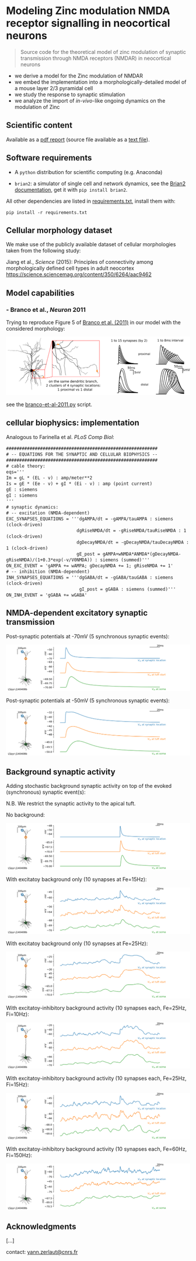 # Modeling Zinc modulation NMDA receptor signalling in neocortical neurons

> Source code for the theoretical model of zinc modulation of synaptic transmission through NMDA receptors (NMDAR) in neocortical neurons

- we derive a model for the Zinc modulation of NMDAR
- we embed the implementation into a morphologically-detailed model of a mouse layer 2/3 pyramidal cell
- we study the response to synaptic stimulation
- we analyze the import of *in-vivo*-like ongoing dynamics on the modulation of Zinc

## Scientific content

Available as a [pdf report](./paper.pdf) (source file available as a [text file](./paper.txt)).

## Software requirements

- A `python` distribution for scientific computing (e.g. Anaconda)

- `brian2`: a simulator of single cell and network dynamics, see the [Brian2 documentation](https://brian2.readthedocs.io/en/stable/), get it with `pip install brian2`.

All other dependencies are listed in [requirements.txt](./requirements.txt), install them with:
```
pip install -r requirements.txt
```

## Cellular morphology dataset

We make use of the publicly available dataset of cellular morphologies taken from the following study:

Jiang et al., _Science_ (2015): Principles of connectivity among morphologically defined cell types in adult neocortex https://science.sciencemag.org/content/350/6264/aac9462

<!-- Set of morphologies (dendritic arborization in red, axonal projections in green): -->
<!-- ![](figures/all_cells.png) -->

## Model capabilities

### - Branco et al., *Neuron* 2011

Trying to reproduce Figure 5 of [Branco et al. (2011)](https://www.sciencedirect.com/science/article/pii/S0896627311001036) in our model with the considered morphology:

![](figures/Branco_et_al_2011.png)

see the [branco-et-al-2011.py](./branco-et-al-2011.py) script.


## cellular biophysics: implementation

Analogous to Farinella et al. _PLoS Comp Biol_:

```
##########################################################
# -- EQUATIONS FOR THE SYNAPTIC AND CELLULAR BIOPHYSICS --
##########################################################
# cable theory:
eqs='''
Im = gL * (EL - v) : amp/meter**2
Is = gE * (Ee - v) + gI * (Ei - v) : amp (point current)
gE : siemens
gI : siemens
'''
# synaptic dynamics:
# -- excitation (NMDA-dependent)
EXC_SYNAPSES_EQUATIONS = '''dgAMPA/dt = -gAMPA/tauAMPA : siemens (clock-driven)
                           dgRiseNMDA/dt = -gRiseNMDA/tauRiseNMDA : 1 (clock-driven)
                           dgDecayNMDA/dt = -gDecayNMDA/tauDecayNMDA : 1 (clock-driven)
                           gE_post = gAMPA+wNMDA*ANMDA*(gDecayNMDA-gRiseNMDA)/(1+0.3*exp(-v/V0NMDA)) : siemens (summed)''' 
ON_EXC_EVENT = 'gAMPA += wAMPA; gDecayNMDA += 1; gRiseNMDA += 1'
# -- inhibition (NMDA-dependent)
INH_SYNAPSES_EQUATIONS = '''dgGABA/dt = -gGABA/tauGABA : siemens (clock-driven)
                            gI_post = gGABA : siemens (summed)''' 
ON_INH_EVENT = 'gGABA += wGABA'
```

## NMDA-dependent excitatory synaptic transmission

Post-synaptic potentials at -70mV (5 synchronous synaptic events):

![](figures/PSP_at_rest.png)

Post-synaptic potentials at -50mV (5 synchronous synaptic events):

![](figures/PSP_at_depol_level.png)

## Background synaptic activity

Adding stochastic background synaptic activity on top of the evoked (synchronous) synaptic event(s):

N.B. We restrict the synaptic activity to the apical tuft.

No background:

![](figures/no_bg.png)

With excitatoy background only (10 synapses at Fe=15Hz):

![](figures/with_exc_bg_15.png)

With excitatoy background only (10 synapses at Fe=25Hz):

![](figures/with_exc_bg_25.png)

With excitatoy-inhibitory background activity (10 synapses each, Fe=25Hz, Fi=10Hz):

![](figures/with_bg_25_10.png)

With excitatoy-inhibitory background activity (10 synapses each, Fe=25Hz, Fi=15Hz):

![](figures/with_bg_25_15.png)

With excitatoy-inhibitory background activity (10 synapses each, Fe=60Hz, Fi=150Hz):

![](figures/with_bg_60_150.png)


## Acknowledgments

[...]

contact: yann.zerlaut@cnrs.fr
